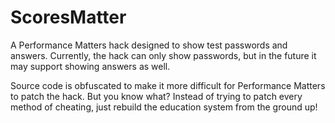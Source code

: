 # ScoresMatter
A Performance Matters hack designed to show test passwords and answers. Currently, the hack can only show passwords, but in the future it may support showing answers as well.

Source code is obfuscated to make it more difficult for Performance Matters to patch the hack. But you know what? Instead of trying to patch every method of cheating, just rebuild the education system from the ground up!
